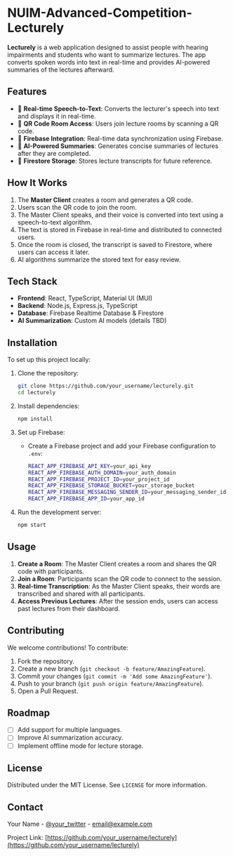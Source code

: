 # NUIM-Advanced-Competition-Lecturely

**Lecturely** is a web application designed to assist people with hearing impairments and students who want to summarize lectures. The app converts spoken words into text in real-time and provides AI-powered summaries of the lectures afterward.

## Features

- 🎤 **Real-time Speech-to-Text**: Converts the lecturer's speech into text and displays it in real-time.
- 📱 **QR Code Room Access**: Users join lecture rooms by scanning a QR code.
- 🔄 **Firebase Integration**: Real-time data synchronization using Firebase.
- 📝 **AI-Powered Summaries**: Generates concise summaries of lectures after they are completed.
- 💾 **Firestore Storage**: Stores lecture transcripts for future reference.

## How It Works

1. The **Master Client** creates a room and generates a QR code.
2. Users scan the QR code to join the room.
3. The Master Client speaks, and their voice is converted into text using a speech-to-text algorithm.
4. The text is stored in Firebase in real-time and distributed to connected users.
5. Once the room is closed, the transcript is saved to Firestore, where users can access it later.
6. AI algorithms summarize the stored text for easy review.

## Tech Stack

- **Frontend**: React, TypeScript, Material UI (MUI)
- **Backend**: Node.js, Express.js, TypeScript
- **Database**: Firebase Realtime Database & Firestore
- **AI Summarization**: Custom AI models (details TBD)

## Installation

To set up this project locally:

1. Clone the repository:
    ```bash
    git clone https://github.com/your_username/lecturely.git
    cd lecturely
    ```

2. Install dependencies:
    ```bash
    npm install
    ```

3. Set up Firebase:
   - Create a Firebase project and add your Firebase configuration to `.env`:
     ```bash
     REACT_APP_FIREBASE_API_KEY=your_api_key
     REACT_APP_FIREBASE_AUTH_DOMAIN=your_auth_domain
     REACT_APP_FIREBASE_PROJECT_ID=your_project_id
     REACT_APP_FIREBASE_STORAGE_BUCKET=your_storage_bucket
     REACT_APP_FIREBASE_MESSAGING_SENDER_ID=your_messaging_sender_id
     REACT_APP_FIREBASE_APP_ID=your_app_id
     ```

4. Run the development server:
    ```bash
    npm start
    ```

## Usage

1. **Create a Room**: The Master Client creates a room and shares the QR code with participants.
2. **Join a Room**: Participants scan the QR code to connect to the session.
3. **Real-time Transcription**: As the Master Client speaks, their words are transcribed and shared with all participants.
4. **Access Previous Lectures**: After the session ends, users can access past lectures from their dashboard.

## Contributing

We welcome contributions! To contribute:

1. Fork the repository.
2. Create a new branch (`git checkout -b feature/AmazingFeature`).
3. Commit your changes (`git commit -m 'Add some AmazingFeature'`).
4. Push to your branch (`git push origin feature/AmazingFeature`).
5. Open a Pull Request.

## Roadmap

- [ ] Add support for multiple languages.
- [ ] Improve AI summarization accuracy.
- [ ] Implement offline mode for lecture storage.

## License

Distributed under the MIT License. See `LICENSE` for more information.

## Contact

Your Name - [@your_twitter](https://twitter.com/your_twitter) - email@example.com

Project Link: [https://github.com/your_username/lecturely](https://github.com/your_username/lecturely)
